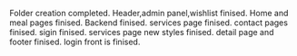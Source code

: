 Folder creation completed.
Header,admin panel,wishlist finised.
Home and meal pages finised.
Backend finised.
services page finised.
contact pages finised.
sigin finised.
services page new styles finised.
detail page and footer finised.
login front is finised.
